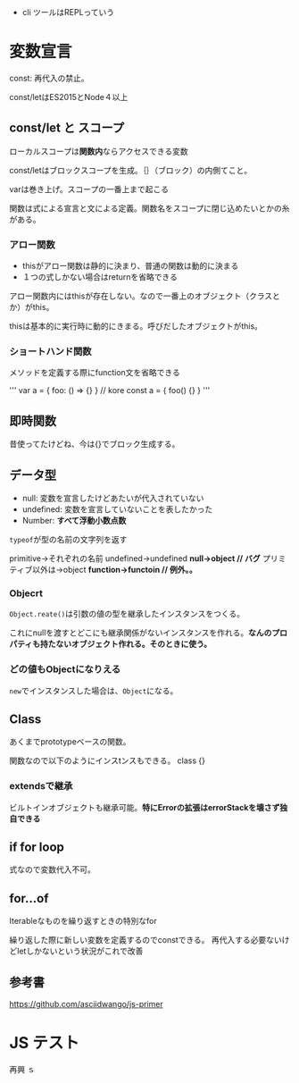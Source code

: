 - cli ツールはREPLっていう

# 変数宣言

const: 再代入の禁止。

const/letはES2015とNode４以上

## const/let と スコープ

ローカルスコープは**関数内**ならアクセスできる変数

const/letはブロックスコープを生成。｛｝（ブロック）の内側てこと。

varは巻き上げ。スコープの一番上まで起こる

関数は式による宣言と文による定義。関数名をスコープに閉じ込めたいとかの糸がある。

### アロー関数

- thisがアロー関数は静的に決まり、普通の関数は動的に決まる
- １つの式しかない場合はreturnを省略できる

アロー関数内にはthisが存在しない。なので一番上のオブジェクト（クラスとか）がthis。

thisは基本的に実行時に動的にきまる。呼びだしたオブジェクトがthis。

### ショートハンド関数

メソッドを定義する際にfunction文を省略できる

'''
var a = {
    foo: () => {}
}
// kore
const a = {
    foo() {}
}
'''

## 即時関数

昔使ってたけどね、今は{}でブロック生成する。

## データ型

- null: 変数を宣言したけどあたいが代入されていない
- undefined: 変数を宣言していないことを表したかった
- Number: **すべて浮動小数点数**


`typeof`が型の名前の文字列を返す

primitive->それぞれの名前
undefined->undefined
**null->object   // バグ**
プリミティブ以外は->object
**function->functoin // 例外。。**

### Objecrt

`Object.reate()`は引数の値の型を継承したインスタンスをつくる。

これにnullを渡すとどこにも継承関係がないインスタンスを作れる。**なんのプロパティも持たないオブジェクト作れる。そのときに使う。**

### どの値もObjectになりえる

`new`でインスタンスした場合は、`Object`になる。

## Class

あくまでprototypeベースの関数。

関数なので以下のようにインスtンスもできる。
class {}

### extendsで継承

ビルトインオブジェクトも継承可能。**特にErrorの拡張はerrorStackを壊さず独自できる**

## if for loop

式なので変数代入不可。

## for...of

Iterableなものを繰り返すときの特別なfor

繰り返した際に新しい変数を定義するのでconstできる。 再代入する必要ないけどletしかないという状況がこれで改善

## 参考書

https://github.com/asciidwango/js-primer



# JS テスト

再興
ｓ